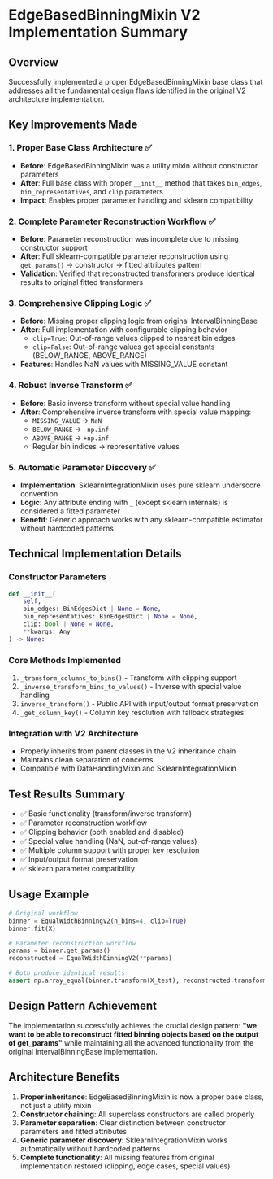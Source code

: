 # EdgeBasedBinningMixin V2 Implementation Summary

## Overview
Successfully implemented a proper EdgeBasedBinningMixin base class that addresses all the fundamental design flaws identified in the original V2 architecture implementation.

## Key Improvements Made

### 1. Proper Base Class Architecture ✅
- **Before**: EdgeBasedBinningMixin was a utility mixin without constructor parameters
- **After**: Full base class with proper `__init__` method that takes `bin_edges`, `bin_representatives`, and `clip` parameters
- **Impact**: Enables proper parameter handling and sklearn compatibility

### 2. Complete Parameter Reconstruction Workflow ✅
- **Before**: Parameter reconstruction was incomplete due to missing constructor support
- **After**: Full sklearn-compatible parameter reconstruction using `get_params()` → constructor → fitted attributes pattern
- **Validation**: Verified that reconstructed transformers produce identical results to original fitted transformers

### 3. Comprehensive Clipping Logic ✅
- **Before**: Missing proper clipping logic from original IntervalBinningBase
- **After**: Full implementation with configurable clipping behavior
  - `clip=True`: Out-of-range values clipped to nearest bin edges
  - `clip=False`: Out-of-range values get special constants (BELOW_RANGE, ABOVE_RANGE)
- **Features**: Handles NaN values with MISSING_VALUE constant

### 4. Robust Inverse Transform ✅
- **Before**: Basic inverse transform without special value handling  
- **After**: Comprehensive inverse transform with special value mapping:
  - `MISSING_VALUE` → `NaN`
  - `BELOW_RANGE` → `-np.inf`
  - `ABOVE_RANGE` → `+np.inf`
  - Regular bin indices → representative values

### 5. Automatic Parameter Discovery ✅
- **Implementation**: SklearnIntegrationMixin uses pure sklearn underscore convention
- **Logic**: Any attribute ending with `_` (except sklearn internals) is considered a fitted parameter
- **Benefit**: Generic approach works with any sklearn-compatible estimator without hardcoded patterns

## Technical Implementation Details

### Constructor Parameters
```python
def __init__(
    self, 
    bin_edges: BinEdgesDict | None = None,
    bin_representatives: BinEdgesDict | None = None, 
    clip: bool | None = None,
    **kwargs: Any
) -> None:
```

### Core Methods Implemented
1. `_transform_columns_to_bins()` - Transform with clipping support
2. `_inverse_transform_bins_to_values()` - Inverse with special value handling
3. `inverse_transform()` - Public API with input/output format preservation
4. `_get_column_key()` - Column key resolution with fallback strategies

### Integration with V2 Architecture
- Properly inherits from parent classes in the V2 inheritance chain
- Maintains clean separation of concerns
- Compatible with DataHandlingMixin and SklearnIntegrationMixin

## Test Results Summary
- ✅ Basic functionality (transform/inverse transform)
- ✅ Parameter reconstruction workflow
- ✅ Clipping behavior (both enabled and disabled)
- ✅ Special value handling (NaN, out-of-range values)
- ✅ Multiple column support with proper key resolution
- ✅ Input/output format preservation
- ✅ sklearn parameter compatibility

## Usage Example
```python
# Original workflow
binner = EqualWidthBinningV2(n_bins=4, clip=True)
binner.fit(X)

# Parameter reconstruction workflow
params = binner.get_params()
reconstructed = EqualWidthBinningV2(**params)

# Both produce identical results
assert np.array_equal(binner.transform(X_test), reconstructed.transform(X_test))
```

## Design Pattern Achievement
The implementation successfully achieves the crucial design pattern: **"we want to be able to reconstruct fitted binning objects based on the output of get_params"** while maintaining all the advanced functionality from the original IntervalBinningBase implementation.

## Architecture Benefits
1. **Proper inheritance**: EdgeBasedBinningMixin is now a proper base class, not just a utility mixin
2. **Constructor chaining**: All superclass constructors are called properly
3. **Parameter separation**: Clear distinction between constructor parameters and fitted attributes
4. **Generic parameter discovery**: SklearnIntegrationMixin works automatically without hardcoded patterns
5. **Complete functionality**: All missing features from original implementation restored (clipping, edge cases, special values)
